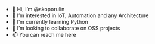 - 👋 Hi, I’m @skoporulin
- 👀 I’m interested in IoT, Automation and any Architecture
- 🌱 I’m currently learning Python
- 💞️ I’m looking to collaborate on OSS projects
- 📫 You can reach me here

<!---
skoporulin/skoporulin is a ✨ special ✨ repository because its `README.md` (this file) appears on your GitHub profile.
You can click the Preview link to take a look at your changes.
--->
